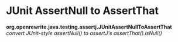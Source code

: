 # JUnit AssertNull to AssertThat

**org.openrewrite.java.testing.assertj.JUnitAssertNullToAssertThat**  
_convert JUnit-style assertNull() to assertJ's assertThat().isNull()_

